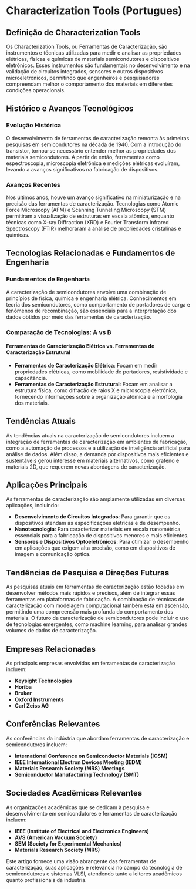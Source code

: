 # Characterization Tools (Portugues)

## Definição de Characterization Tools

Os Characterization Tools, ou Ferramentas de Caracterização, são instrumentos e técnicas utilizadas para medir e analisar as propriedades elétricas, físicas e químicas de materiais semicondutores e dispositivos eletrônicos. Esses instrumentos são fundamentais no desenvolvimento e na validação de circuitos integrados, sensores e outros dispositivos microeletrônicos, permitindo que engenheiros e pesquisadores compreendam melhor o comportamento dos materiais em diferentes condições operacionais.

## Histórico e Avanços Tecnológicos

### Evolução Histórica

O desenvolvimento de ferramentas de caracterização remonta às primeiras pesquisas em semicondutores na década de 1940. Com a introdução do transistor, tornou-se necessário entender melhor as propriedades dos materiais semicondutores. A partir de então, ferramentas como espectroscopia, microscopia eletrônica e medições elétricas evoluíram, levando a avanços significativos na fabricação de dispositivos.

### Avanços Recentes

Nos últimos anos, houve um avanço significativo na miniaturização e na precisão das ferramentas de caracterização. Tecnologias como Atomic Force Microscopy (AFM) e Scanning Tunneling Microscopy (STM) permitiram a visualização de estruturas em escala atômica, enquanto técnicas como X-ray Diffraction (XRD) e Fourier Transform Infrared Spectroscopy (FTIR) melhoraram a análise de propriedades cristalinas e químicas.

## Tecnologias Relacionadas e Fundamentos de Engenharia

### Fundamentos de Engenharia

A caracterização de semicondutores envolve uma combinação de princípios de física, química e engenharia elétrica. Conhecimentos em teoria dos semicondutores, como comportamento de portadores de carga e fenômenos de recombinação, são essenciais para a interpretação dos dados obtidos por meio das ferramentas de caracterização.

### Comparação de Tecnologias: A vs B

#### Ferramentas de Caracterização Elétrica vs. Ferramentas de Caracterização Estrutural

- **Ferramentas de Caracterização Elétrica**: Focam em medir propriedades elétricas, como mobilidade de portadores, resistividade e capacitância.
- **Ferramentas de Caracterização Estrutural**: Focam em analisar a estrutura física, como difração de raios X e microscopia eletrônica, fornecendo informações sobre a organização atômica e a morfologia dos materiais.

## Tendências Atuais

As tendências atuais na caracterização de semicondutores incluem a integração de ferramentas de caracterização em ambientes de fabricação, como a automação de processos e a utilização de inteligência artificial para análise de dados. Além disso, a demanda por dispositivos mais eficientes e sustentáveis gerou interesse em materiais alternativos, como grafeno e materiais 2D, que requerem novas abordagens de caracterização.

## Aplicações Principais

As ferramentas de caracterização são amplamente utilizadas em diversas aplicações, incluindo:

- **Desenvolvimento de Circuitos Integrados**: Para garantir que os dispositivos atendam às especificações elétricas e de desempenho.
- **Nanotecnologia**: Para caracterizar materiais em escala nanométrica, essenciais para a fabricação de dispositivos menores e mais eficientes.
- **Sensores e Dispositivos Optoeletrônicos**: Para otimizar o desempenho em aplicações que exigem alta precisão, como em dispositivos de imagem e comunicação óptica.

## Tendências de Pesquisa e Direções Futuras

As pesquisas atuais em ferramentas de caracterização estão focadas em desenvolver métodos mais rápidos e precisos, além de integrar essas ferramentas em plataformas de fabricação. A combinação de técnicas de caracterização com modelagem computacional também está em ascensão, permitindo uma compreensão mais profunda do comportamento dos materiais. O futuro da caracterização de semicondutores pode incluir o uso de tecnologias emergentes, como machine learning, para analisar grandes volumes de dados de caracterização.

## Empresas Relacionadas

As principais empresas envolvidas em ferramentas de caracterização incluem:

- **Keysight Technologies**
- **Horiba**
- **Bruker**
- **Oxford Instruments**
- **Carl Zeiss AG**

## Conferências Relevantes

As conferências da indústria que abordam ferramentas de caracterização e semicondutores incluem:

- **International Conference on Semiconductor Materials (ICSM)**
- **IEEE International Electron Devices Meeting (IEDM)**
- **Materials Research Society (MRS) Meetings**
- **Semiconductor Manufacturing Technology (SMT)**

## Sociedades Acadêmicas Relevantes

As organizações acadêmicas que se dedicam à pesquisa e desenvolvimento em semicondutores e ferramentas de caracterização incluem:

- **IEEE (Institute of Electrical and Electronics Engineers)**
- **AVS (American Vacuum Society)**
- **SEM (Society for Experimental Mechanics)**
- **Materials Research Society (MRS)**

Este artigo fornece uma visão abrangente das ferramentas de caracterização, suas aplicações e relevância no campo da tecnologia de semicondutores e sistemas VLSI, atendendo tanto a leitores acadêmicos quanto profissionais da indústria.